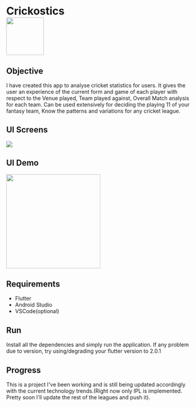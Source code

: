 
# Crickostics <br><img src="https://user-images.githubusercontent.com/98028588/168039688-eebbd5d2-b619-4ed2-9a48-04cb6a919f5c.png" width="100">

## Objective
I have created this app to analyse cricket statistics for users. It gives the user an experience of the current form and game of each player with respect to the Venue played, Team played against, Overall Match analysis for each team. Can be used extensively for deciding the playing 11 of your fantasy team, Know the patterns and variations for any cricket league.

## UI Screens
<img src="https://user-images.githubusercontent.com/98028588/168053335-31b304b2-780b-4844-a857-41f362dd1966.JPG">

## UI Demo
<img src="https://user-images.githubusercontent.com/98028588/168053858-6afb42ec-5e62-4e1f-b18d-d58d9baff27e.gif" width="250">


## Requirements
- Flutter 
- Android Studio
- VSCode(optional)

## Run
Install all the dependencies and simply run the application. If any problem due to version, try using/degrading your flutter version to 2.0.1

## Progress
This is a project I've been working and is still being updated accordingly with the current technology trends.(Right now only IPL is implemented. Pretty soon I'll update the rest of the leagues and push it).
